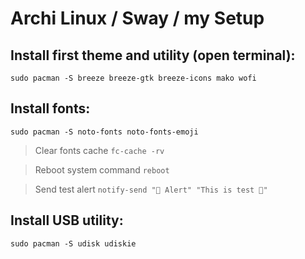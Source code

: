 # Archi Linux / Sway / my Setup
## Install first theme and utility (open terminal):
`sudo pacman -S breeze breeze-gtk breeze-icons mako wofi `

## Install fonts:
`sudo pacman -S noto-fonts noto-fonts-emoji`

> Clear fonts cache `fc-cache -rv`

> Reboot system command `reboot`

> Send test alert `notify-send "🔔 Alert" "This is test 🎉"`

## Install USB utility:
`sudo pacman -S udisk udiskie`
